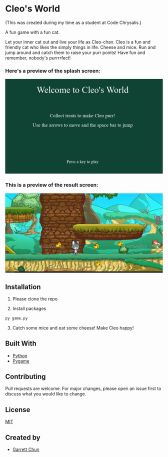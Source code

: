 # Cleo's World

(This was created during my time as a student at Code Chrysalis.)

A fun game with a fun cat.

Let your inner cat out and live your life as Cleo-chan. Cleo is a fun and friendly cat who likes the simply things in life. Cheese and mice. Run and jump around and catch them to raise your purr points! Have fun and remember, nobody's purrrrfect!

### Here's a preview of the splash screen:

![Cleo Splash Page](./splash.png)

### This is a preview of the result screen:

![Cleo Game Page](./gamepic.png)

## Installation

1. Please clone the repo

2. Install packages

```bash
py game.py
```

3.  Catch some mice and eat some cheese! Make Cleo happy!

## Built With

- [Python](https://www.python.org/)
- [Pygame](https://www.pygame.org/news)

## Contributing

Pull requests are welcome. For major changes, please open an issue first to discuss what you would like to change.

## License

[MIT](https://choosealicense.com/licenses/mit/)

## Created by

- [Garrett Chun](https://github.com/KapakahiCoder)

